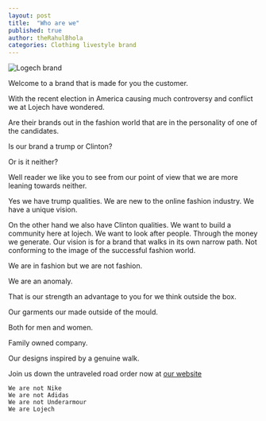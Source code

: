 ```yaml
---
layout: post
title:  "Who are we"
published: true
author: theRahulBhola
categories: Clothing livestyle brand
---
```


![Logech brand]("/assets/images/logo.png")

Welcome to a brand that is made for you the customer.

With the recent election in America causing much controversy and conflict we at Lojech have wondered. 

Are their brands out in the fashion world that are in the personality of one of the candidates. 

Is our brand a trump or Clinton? 

Or is it neither?

Well reader we like you to see from our point of view that we are more leaning towards neither.

Yes we have trump qualities. We are new to the online fashion industry. We have a unique vision. 

On the other hand we also have Clinton qualities.
We want to build a community here at lojech. 
We want to look after people. 
Through the money we generate.
Our vision is for a brand that walks in its own narrow path. Not conforming to the image of the successful fashion world. 

We are in fashion but we are not fashion. 

We are an anomaly.

That is our strength an advantage to you for we think outside the box. 

Our garments our made outside of the mould. 

Both for men and women. 

Family owned company.

Our designs inspired by a genuine walk. 

Join us down the untraveled road order now at [our website](http://lojech.com)

    We are not Nike
    We are not Adidas 
    We are not Underarmour 
    We are Lojech
